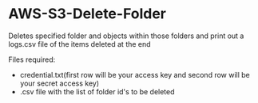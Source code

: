 # AWS-S3-Delete-Folder
Deletes specified folder and objects within those folders and print out a logs.csv file of the items deleted at the end

Files required:
  - credential.txt(first row will be your access key and second row will be your secret access key)
  - .csv file with the list of folder id's to be deleted
  

